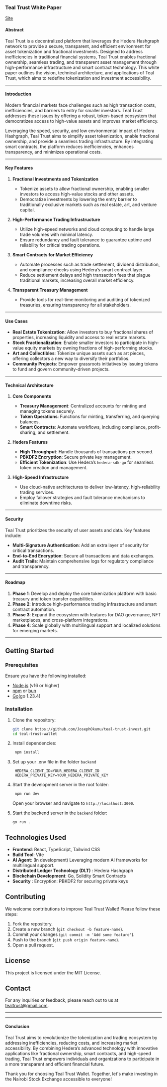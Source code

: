### **Teal Trust White Paper**
[Site](https://teal-trust-invest.onrender.com/invest)

#### **Abstract**
Teal Trust is a decentralized platform that leverages the Hedera Hashgraph network to provide a secure, transparent, and efficient environment for asset tokenization and fractional investments. Designed to address inefficiencies in traditional financial systems, Teal Trust enables fractional ownership, seamless trading, and transparent asset management through high-performance infrastructure and smart contract technology. This white paper outlines the vision, technical architecture, and applications of Teal Trust, which aims to redefine tokenization and investment accessibility.

---

#### **Introduction**
Modern financial markets face challenges such as high transaction costs, inefficiencies, and barriers to entry for smaller investors. Teal Trust addresses these issues by offering a robust, token-based ecosystem that democratizes access to high-value assets and improves market efficiency.

Leveraging the speed, security, and low environmental impact of Hedera Hashgraph, Teal Trust aims to simplify asset tokenization, enable fractional ownership, and provide a seamless trading infrastructure. By integrating smart contracts, the platform reduces inefficiencies, enhances transparency, and minimizes operational costs.

---

#### **Key Features**

1. **Fractional Investments and Tokenization**
   - Tokenize assets to allow fractional ownership, enabling smaller investors to access high-value stocks and other assets.
   - Democratize investments by lowering the entry barrier to traditionally exclusive markets such as real estate, art, and venture capital.

2. **High-Performance Trading Infrastructure**
   - Utilize high-speed networks and cloud computing to handle large trade volumes with minimal latency.
   - Ensure redundancy and fault tolerance to guarantee uptime and reliability for critical trading operations.

3. **Smart Contracts for Market Efficiency**
   - Automate processes such as trade settlement, dividend distribution, and compliance checks using Hedera’s smart contract layer.
   - Reduce settlement delays and high transaction fees that plague traditional markets, increasing overall market efficiency.

4. **Transparent Treasury Management**
   - Provide tools for real-time monitoring and auditing of tokenized treasuries, ensuring transparency for all stakeholders.

---

#### **Use Cases**

- **Real Estate Tokenization**: Allow investors to buy fractional shares of properties, increasing liquidity and access to real estate markets.
- **Stock Fractionalization**: Enable smaller investors to participate in high-value equity markets by owning fractions of high-performing stocks.
- **Art and Collectibles**: Tokenize unique assets such as art pieces, offering collectors a new way to diversify their portfolios.
- **Community Projects**: Empower grassroots initiatives by issuing tokens to fund and govern community-driven projects.

---

#### **Technical Architecture**

1. **Core Components**
   - **Treasury Management**: Centralized accounts for minting and managing tokens securely.
   - **Token Operations**: Functions for minting, transferring, and querying balances.
   - **Smart Contracts**: Automate workflows, including compliance, profit-sharing, and settlement.

2. **Hedera Features**
   - **High Throughput**: Handle thousands of transactions per second.
   - **PBKDF2 Encryption**: Secure private key management.
   - **Efficient Tokenization**: Use Hedera’s `hedera-sdk-go` for seamless token creation and management.

3. **High-Speed Infrastructure**
   - Use cloud-native architectures to deliver low-latency, high-reliability trading services.
   - Employ failover strategies and fault tolerance mechanisms to eliminate downtime risks.

---

#### **Security**
Teal Trust prioritizes the security of user assets and data. Key features include:

- **Multi-Signature Authentication**: Add an extra layer of security for critical transactions.
- **End-to-End Encryption**: Secure all transactions and data exchanges.
- **Audit Trails**: Maintain comprehensive logs for regulatory compliance and transparency.

---

#### **Roadmap**

1. **Phase 1**: Develop and deploy the core tokenization platform with basic treasury and token transfer capabilities.
2. **Phase 2**: Introduce high-performance trading infrastructure and smart contract automation.
3. **Phase 3**: Expand the ecosystem with features for DAO governance, NFT marketplaces, and cross-platform integrations.
4. **Phase 4**: Scale globally with multilingual support and localized solutions for emerging markets.

---

## Getting Started

### Prerequisites

Ensure you have the following installed:

- [Node.js](https://nodejs.org/) (v16 or higher)
- [npm](https://www.npmjs.com/) or [bun](https://bun.sh/)
- [Go]()(go 1.23.4)

### Installation

1. Clone the repository:

   ```bash
   git clone https://github.com/JosephOkumu/teal-trust-invest.git
   cd teal-trust-wallet

2. Install dependencies:
    ```bash
     npm install
    ```
3. Set up your .env file in the folder `backend`
    ```
     HEDERA_CLIENT_ID=YOUR_HEDERA_CLIENT_ID
     HEDERA_PRIVATE_KEY=YOUR_HEDERA_PRIVATE_KEY

    ```
4. Start the development server in the root folder:
    ```bash
     npm run dev
     ```
    Open your browser and navigate to `http://localhost:3000`.
5. Start the backend server in the `backend` folder:
    ```
    go run .
    ```

## Technologies Used

- **Frontend**: React, TypeScript, Tailwind CSS
- **Build Tool**: Vite
- **AI Agent**: (In development) Leveraging modern AI frameworks for multilingual support.
- **Distributed Ledger Technology (DLT)** : Hedera Hashgraph
- **Blockchain Development**: Go, Solidity Smart Contracts
- **Security** : Encryption: PBKDF2 for securing private keys

## Contributing

We welcome contributions to improve Teal Trust Wallet! Please follow these steps:

1. Fork the repository.
2. Create a new branch (`git checkout -b feature-name`).
3. Commit your changes (`git commit -m 'Add some feature'`).
4. Push to the branch (`git push origin feature-name`).
5. Open a pull request.

## License

This project is licensed under the MIT License.

## Contact

For any inquiries or feedback, please reach out to us at [tealtrust@gmail.com]().

---
---

#### **Conclusion**
Teal Trust aims to revolutionize the tokenization and trading ecosystem by addressing inefficiencies, reducing costs, and increasing market accessibility. By combining Hedera’s advanced technology with innovative applications like fractional ownership, smart contracts, and high-speed trading, Teal Trust empowers individuals and organizations to participate in a more transparent and efficient financial future.

Thank you for choosing Teal Trust Wallet. Together, let's make investing in the Nairobi Stock Exchange accessible to everyone!

